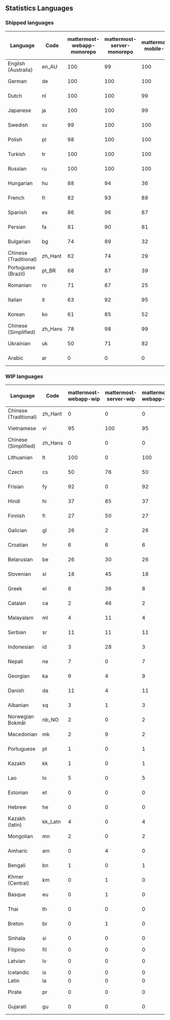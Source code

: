 ## Statistics Languages ##
###  Shipped languages  ###
|Language|Code|mattermost-webapp-monorepo|mattermost-server-monorepo|mattermost-mobile-v2|mattermost-desktop|mattermost-boards-webapp-monorepo|mattermost-playbooks-webapp-monorepo|calls-webapp|Total|Last Modified|
|---|---|---|---|---|---|---|---|---|---|---|
|English (Australia)|en_AU| 100| 99| 100| 100| 100| 99| 0| 99|2023-07-12T07:01:51.915333Z|
|German|de| 100| 100| 100| 100| 100| 100| 100| 99|2023-07-11T09:38:03.524658Z|
|Dutch|nl| 100| 100| 99| 100| 100| 100| 96| 99|2023-06-29T13:40:03.825299Z|
|Japanese|ja| 100| 100| 99| 100| 100| 100| 96| 99|2023-07-16T06:23:18.579884Z|
|Swedish|sv| 99| 100| 100| 100| 100| 100| 0| 99|2023-07-07T08:03:17.871400Z|
|Polish|pl| 98| 100| 100| 100| 100| 100| 100| 99|2023-07-13T06:30:40.998569Z|
|Turkish|tr| 100| 100| 100| 100| 100| 100| 100| 98|2023-07-10T08:56:05.463509Z|
|Russian|ru| 100| 100| 100| 100| 100| 61| 0| 96|2023-06-27T07:43:05.453047Z|
|Hungarian|hu| 88| 94| 36| 94| 94| 81| 0| 87|2023-06-16T11:33:31.887278Z|
|French|fr| 82| 93| 88| 91| 98| 27| 58| 82|2023-06-22T12:28:55.160491Z|
|Spanish|es| 86| 96| 87| 93| 48| 0| 29| 81|2023-06-21T10:42:45.343945Z|
|Persian|fa| 81| 90| 81| 94| 26| 1| 0| 76|2023-06-21T10:42:46.603178Z|
|Bulgarian|bg| 74| 89| 32| 0| 0| 0| 0| 74|2023-06-16T11:32:35.843428Z|
|Chinese (Traditional)|zh_Hant| 62| 74| 29| 100| 97| 2| 0| 74|2023-07-08T13:53:27.215744Z|
|Portuguese (Brazil)|pt_BR| 68| 87| 39| 47| 100| 0| 71| 73|2023-07-15T17:30:43.310932Z|
|Romanian|ro| 71| 87| 25| 0| 0| 0| 0| 70|2023-06-16T11:34:56.639971Z|
|Italian|it| 63| 92| 95| 22| 66| 0| 24| 70|2023-06-26T07:43:51.470283Z|
|Korean|ko| 61| 85| 52| 100| 100| 100| 2| 68|2023-06-22T06:19:14.002906Z|
|Chinese (Simplified)|zh_Hans| 78| 98| 99| 100| 100| 30| 95| 58|2023-07-12T08:11:35.422953Z|
|Ukrainian|uk| 50| 71| 82| 76| 53| 0| 0| 58|2023-07-07T13:34:19.666961Z|
|Arabic|ar| 0| 0| 0| 43| 45| 0| 0| 4|2023-07-10T13:08:48.325143Z|
###  WIP languages  ###
|Language|Code|mattermost-webapp-wip|mattermost-server-wip|mattermost-webapp-wip|mattermost-desktop-wip|Total|Last Modified|
|---|---|---|---|---|---|---|--|
|Chinese (Traditional)|zh_Hant| 0| 0| 0| 0| 74|2023-07-08T13:53:27.215744Z|
|Vietnamese|vi| 95| 100| 95| 100| 67|2023-07-15T13:02:38.439199Z|
|Chinese (Simplified)|zh_Hans| 0| 0| 0| 3| 58|2023-07-12T08:11:35.422953Z|
|Lithuanian|lt| 100| 0| 100| 100| 45|2023-04-20T18:20:36.422339Z|
|Czech|cs| 50| 76| 50| 100| 39|2023-07-12T08:33:40.574342Z|
|Frisian|fy| 92| 0| 92| 0| 38|2023-03-30T14:04:28.368728Z|
|Hindi|hi| 37| 85| 37| 0| 30|2023-06-25T16:00:48.875553Z|
|Finnish|fi| 27| 50| 27| 0| 21|2023-03-30T14:04:14.936366Z|
|Galician|gl| 26| 2| 26| 0| 21|2023-02-16T10:53:47.791156Z|
|Croatian|hr| 6| 6| 6| 10| 17|2023-05-29T14:34:22.388149Z|
|Belarusian|be| 26| 30| 26| 9| 17|2023-03-30T14:03:09.873427Z|
|Slovenian|sl| 18| 45| 18| 0| 14|2023-04-06T20:14:58.767028Z|
|Greek|el| 8| 36| 8| 0| 13|2023-03-30T14:03:55.229463Z|
|Catalan|ca| 2| 46| 2| 0| 10|2023-02-22T22:19:51.633986Z|
|Malayalam|ml| 4| 11| 4| 0| 10|2023-07-08T15:38:50.105911Z|
|Serbian|sr| 11| 11| 11| 100| 8|2023-03-30T14:07:25.635161Z|
|Indonesian|id| 3| 28| 3| 0| 8|2023-01-20T12:30:26.132977Z|
|Nepali|ne| 7| 0| 7| 0| 7|2023-03-30T14:06:47.028356Z|
|Georgian|ka| 9| 4| 9| 0| 6|2023-06-23T10:24:23.278468Z|
|Danish|da| 11| 4| 11| 0| 5|2023-02-28T08:17:12.460986Z|
|Albanian|sq| 3| 1| 3| 0| 5|2023-03-30T14:07:18.996586Z|
|Norwegian Bokmål|nb_NO| 2| 0| 2| 0| 3|2023-04-07T15:44:19.938225Z|
|Macedonian|mk| 2| 9| 2| 29| 3|2023-05-05T04:29:07.020368Z|
|Portuguese|pt| 1| 0| 1| 100| 3|2023-05-26T13:13:24.949787Z|
|Kazakh|kk| 1| 0| 1| 0| 2|2023-01-20T12:30:28.434837Z|
|Lao|lo| 5| 0| 5| 0| 2|2023-01-28T03:29:57.636840Z|
|Estonian|et| 0| 0| 0| 0| 1|2022-06-16T11:17:55.844464Z|
|Hebrew|he| 0| 0| 0| 0| 1|2023-01-20T12:30:24.610278Z|
|Kazakh (latin)|kk_Latn| 4| 0| 4| 0| 1|2023-01-09T16:04:40.142668Z|
|Mongolian|mn| 2| 0| 2| 0| 1|2023-02-16T02:00:14.011643Z|
|Amharic|am| 0| 4| 0| 0| 0|2020-07-04T19:22:35.416407Z|
|Bengali|bn| 1| 0| 1| 0| 0|2022-06-18T00:07:36.707192Z|
|Khmer (Central)|km| 0| 1| 0| 0| 0|2022-05-06T14:27:58.323957Z|
|Basque|eu| 0| 1| 0| 0| 0|2021-06-22T14:46:44.626603Z|
|Thai|th| 0| 0| 0| 7| 0|2023-07-02T14:03:38.691977Z|
|Breton|br| 0| 1| 0| 0| 0|2022-10-20T14:33:30.929526Z|
|Sinhala|si| 0| 0| 0| 0| 0|2022-10-24T11:26:43.423982Z|
|Filipino|fil| 0| 0| 0| 0| 0||
|Latvian|lv| 0| 0| 0| 0| 0|2022-12-17T23:24:22.390841Z|
|Icelandic|is| 0| 0| 0| 0| 0||
|Latin|la| 0| 0| 0| 0| 0||
|Pirate|pr| 0| 0| 0| 0| 0|2022-06-28T08:46:29.046651Z|
|Gujarati|gu| 0| 0| 0| 0| 0|2021-09-27T12:12:04.194601Z|
